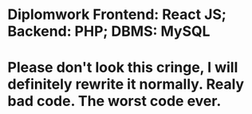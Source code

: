 # Diplomwork Frontend: React JS; Backend: PHP; DBMS: MySQL
# Please don't look this cringe, I will definitely rewrite it normally. Realy bad code. The worst code ever.

